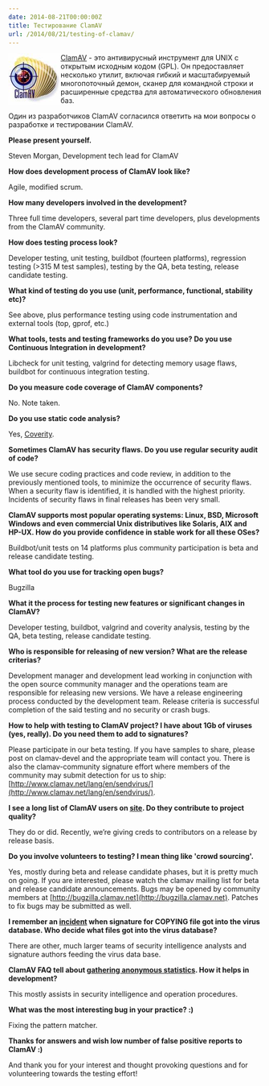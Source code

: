 ```yaml
---
date: 2014-08-21T00:00:00Z
title: Тестирование ClamAV
url: /2014/08/21/testing-of-clamav/
---
```


<img src="/images/logo-clamav.jpg" alt="ClamAV" style="float:left">

[ClamAV](http://www.clamav.net/lang/en/about/) -
это антивирусный инструмент для UNIX с открытым исходным кодом (GPL).
Он предоставляет несколько утилит, включая гибкий и
масштабируемый многопоточный демон, сканер для командной строки
и расширенные средства для автоматического обновления баз.

Один из разработчиков ClamAV согласился ответить на мои вопросы о разработке и тестировании ClamAV.

**Please present yourself.**

Steven Morgan, Development tech lead for ClamAV

**How does development process of ClamAV look like?**

Agile, modified scrum.

**How many developers involved in the development?**

Three full time developers, several part time developers,
plus developments from the ClamAV community.

**How does testing process look?**

Developer testing, unit testing, buildbot (fourteen platforms),
regression testing (>315 M test samples), testing by the QA, beta testing, release candidate testing.

**What kind of testing do you use (unit, performance, functional, stability etc)?**

See above, plus performance testing using code instrumentation and external tools (top, gprof, etc.)

<!--
**Do you use regular testing or it is time from time testing?**

Not sure what is meant by regular testing vs. time from time testing.
-->

**What tools, tests and testing frameworks
do you use? Do you use Continuous Integration in development?**

Libcheck for unit testing, valgrind for detecting memory usage flaws,
buildbot for continuous integration testing.

**Do you measure code coverage of ClamAV components?**

No. Note taken.

**Do you use static code analysis?**

Yes, [Coverity](https://scan.coverity.com/).

**Sometimes ClamAV has security flaws. Do you use regular security audit of code?**

We use secure coding practices and code review,
in addition to the previously mentioned tools,  to minimize
the occurrence of security flaws. When a security flaw is identified,
it is handled with the highest priority. Incidents of security flaws
in final releases has been very small.

**ClamAV supports most popular operating systems:
Linux, BSD, Microsoft Windows and even commercial Unix distributives like Solaris,
AIX and HP-UX. How do you provide confidence in stable work for all these OSes?**

Buildbot/unit tests on 14 platforms plus community participation
is beta and release candidate testing.

**What tool do you use for tracking open bugs?**

Bugzilla

**What it the process for testing new features or significant changes in ClamAV?**

Developer testing, buildbot, valgrind and coverity analysis,
testing by the QA, beta testing, release candidate testing.

**Who is responsible for releasing of new version? What are the release criterias?**

Development manager and development lead working in conjunction
with the open source community manager and the operations team are responsible
for releasing new versions. We have a release engineering process conducted
by the development team. Release criteria is successful completion
of the said testing and no security or crash bugs.

**How to help with testing to ClamAV project? I have about 1Gb of viruses (yes, really).
Do you need them to add to signatures?**

Please participate in our beta testing. If you have samples to share,
please post on clamav-devel and the appropriate team will contact you.
There is also the clamav-community signature effort where members
of the community may submit detection for us to ship:
[http://www.clamav.net/lang/en/sendvirus/](http://www.clamav.net/lang/en/sendvirus/).

**I see a long list of ClamAV users on [site](http://www.clamav.net/lang/en/about/who-use-clamav/).
Do they contribute to project quality?**

They do or did. Recently, we’re giving creds to contributors on a release by release basis.

**Do you involve volunteers to testing? I mean thing like 'crowd sourcing'.**

Yes, mostly during beta and release candidate phases, but it is pretty much on going.
If you are interested, please watch the clamav mailing list
for beta and release candidate announcements. Bugs may be opened
by community members at [http://bugzilla.clamav.net](http://bugzilla.clamav.net).
Patches to fix bugs may be submitted as well.

**I remember an [incident](https://archive.fosdem.org/2006/2006/index/interviews/interviews_kojm.html)
when signature for COPYING file got into the virus database.
Who decide what files got into the virus database?**

There are other, much larger teams of security intelligence analysts
and signature authors feeding the virus data base.

**ClamAV FAQ tell about [gathering anonymous statistics](http://www.stats.clamav.net/).
How it helps in development?**

This mostly assists in security intelligence and operation procedures.

**What was the most interesting bug in your practice? :)**

Fixing the pattern matcher.

**Thanks for answers and wish low number of false positive reports to ClamAV :)**

And thank you for your interest and thought provoking questions
and for volunteering towards the testing effort!
